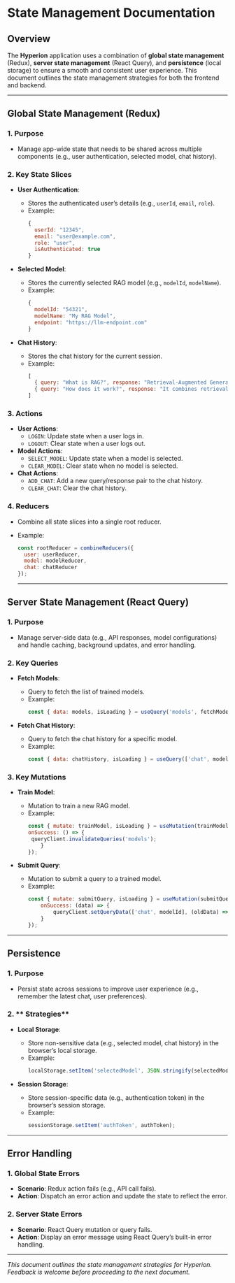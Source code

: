 # State Management Documentation

## Overview
The **Hyperion** application uses a combination of **global state management** (Redux), **server state management** (React Query), and **persistence** (local storage) to ensure a smooth and consistent user experience. This document outlines the state management strategies for both the frontend and backend.

---

## Global State Management (Redux)

### 1. **Purpose**
- Manage app-wide state that needs to be shared across multiple components (e.g., user authentication, selected model, chat history).  

### 2. **Key State Slices**
- **User Authentication**:  
  - Stores the authenticated user’s details (e.g., `userId`, `email`, `role`).  
  - Example:  
    ```javascript
    {
      userId: "12345",
      email: "user@example.com",
      role: "user",
      isAuthenticated: true
    }
    ```  

- **Selected Model**:  
  - Stores the currently selected RAG model (e.g., `modelId`, `modelName`).  
  - Example:  
    ```javascript
    {
      modelId: "54321",
      modelName: "My RAG Model",
      endpoint: "https://llm-endpoint.com"
    }
    ```  

- **Chat History**:  
  - Stores the chat history for the current session.  
  - Example:  
    ```javascript
    [
      { query: "What is RAG?", response: "Retrieval-Augmented Generation is..." },
      { query: "How does it work?", response: "It combines retrieval and generation..." }
    ]
    ```  

### 3. **Actions**
- **User Actions**:  
  - `LOGIN`: Update state when a user logs in.  
  - `LOGOUT`: Clear state when a user logs out.  
- **Model Actions**:  
  - `SELECT_MODEL`: Update state when a model is selected.  
  - `CLEAR_MODEL`: Clear state when no model is selected.  
- **Chat Actions**:  
  - `ADD_CHAT`: Add a new query/response pair to the chat history.  
  - `CLEAR_CHAT`: Clear the chat history.  

### 4. **Reducers**
- Combine all state slices into a single root reducer.  
- Example:  
  ```javascript
  const rootReducer = combineReducers({
    user: userReducer,
    model: modelReducer,
    chat: chatReducer
  });
  ``` 

  ---

## Server State Management (React Query)
### 1. **Purpose**
- Manage server-side data (e.g., API responses, model configurations) and handle caching, background updates, and error handling. 

### 2. **Key Queries**
- **Fetch Models**:  
  - Query to fetch the list of trained models.
  - Example:  
    ```javascript
    const { data: models, isLoading } = useQuery('models', fetchModels);
    ```  

- **Fetch Chat History**:  
  - Query to fetch the chat history for a specific model.  
  - Example:  
    ```javascript
    const { data: chatHistory, isLoading } = useQuery(['chat', modelId], fetchChatHistory);
    ```  

### 3. **Key Mutations**
- **Train Model**:  
  - Mutation to train a new RAG model.
  - Example:  
    ```javascript
    const { mutate: trainModel, isLoading } = useMutation(trainModelApi, {
    onSuccess: () => {
     queryClient.invalidateQueries('models');
        }
    });
    ```  

- **Submit Query**:  
  - Mutation to submit a query to a trained model.
  - Example:  
    ```javascript
    const { mutate: submitQuery, isLoading } = useMutation(submitQueryApi, {
        onSuccess: (data) => {
            queryClient.setQueryData(['chat', modelId], (oldData) => [...oldData, data]);
        }
    });
    ```  

---

## Persistence
### 1. **Purpose**
- Persist state across sessions to improve user experience (e.g., remember the latest chat, user preferences).

### 2. ** Strategies**
- **Local Storage**:  
  - Store non-sensitive data (e.g., selected model, chat history) in the browser’s local storage.
  - Example:  
    ```javascript
    localStorage.setItem('selectedModel', JSON.stringify(selectedModel));
    ```  

- **Session Storage**:  
  - Store session-specific data (e.g., authentication token) in the browser’s session storage.
  - Example:  
    ```javascript
    sessionStorage.setItem('authToken', authToken);
    ```  

---

## Error Handling
### 1. **Global State Errors**
- **Scenario**: Redux action fails (e.g., API call fails).
- **Action**: Dispatch an error action and update the state to reflect the error.

### 2. **Server State Errors**
- **Scenario**: React Query mutation or query fails.
- **Action**: Display an error message using React Query’s built-in error handling.

---

*This document outlines the state management strategies for Hyperion. Feedback is welcome before proceeding to the next document.*